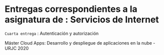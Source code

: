 # Entregas correspondientes a la asignatura de : Servicios de Internet
`Cuarta entrega` : Autenticación y autorización

Máster Cloud Apps: Desarrollo y despliegue de aplicaciones en la nube - URJC 2020
